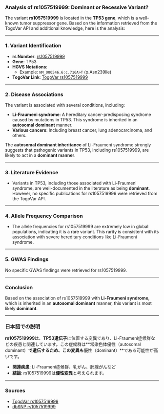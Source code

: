 ### Analysis of rs1057519999: Dominant or Recessive Variant?

The variant **rs1057519999** is located in the **TP53 gene**, which is a well-known tumor suppressor gene. Based on the information retrieved from the TogoVar API and additional knowledge, here is the analysis:

---

### 1. **Variant Identification**
- **rs Number**: [rs1057519999](https://identifiers.org/dbsnp/rs1057519999)
- **Gene**: TP53
- **HGVS Notations**:
  - Example: `NM_000546.6:c.716A>T` (p.Asn239Ile)
- **TogoVar Link**: [TogoVar rs1057519999](https://togovar.org/variant/rs1057519999)

---

### 2. **Disease Associations**
The variant is associated with several conditions, including:
- **Li-Fraumeni syndrome**: A hereditary cancer-predisposing syndrome caused by mutations in TP53. This syndrome is inherited in an **autosomal dominant** manner.
- **Various cancers**: Including breast cancer, lung adenocarcinoma, and others.

The **autosomal dominant inheritance** of Li-Fraumeni syndrome strongly suggests that pathogenic variants in TP53, including rs1057519999, are likely to act in a **dominant manner**.

---

### 3. **Literature Evidence**
- Variants in TP53, including those associated with Li-Fraumeni syndrome, are well-documented in the literature as being **dominant**. However, no specific publications for rs1057519999 were retrieved from the TogoVar API.

---

### 4. **Allele Frequency Comparison**
- The allele frequencies for rs1057519999 are extremely low in global populations, indicating it is a rare variant. This rarity is consistent with its association with severe hereditary conditions like Li-Fraumeni syndrome.

---

### 5. **GWAS Findings**
No specific GWAS findings were retrieved for rs1057519999.

---

### Conclusion
Based on the association of rs1057519999 with **Li-Fraumeni syndrome**, which is inherited in an **autosomal dominant** manner, this variant is most likely **dominant**.

---

### 日本語での説明
**rs1057519999**は、**TP53遺伝子**に位置する変異であり、Li-Fraumeni症候群などの疾患と関連しています。この症候群は**常染色体優性（autosomal dominant）**で遺伝するため、この変異も**優性（dominant）**である可能性が高いです。

- **関連疾患**: Li-Fraumeni症候群、乳がん、肺腺がんなど
- **結論**: rs1057519999は**優性変異**と考えられます。

---

### Sources
- [TogoVar rs1057519999](https://togovar.org/variant/rs1057519999)
- [dbSNP rs1057519999](https://identifiers.org/dbsnp/rs1057519999)
